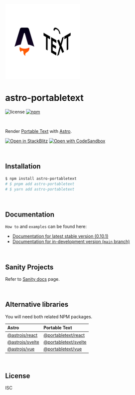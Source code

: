 <div>
  <img src="https://github.com/theisel/astro-portabletext/raw/main/logo.svg" width="240" alt="astro-portabletext logo">
</div>

# astro-portabletext

![license](https://img.shields.io/npm/l/astro-portabletext?style=flat-square)
[![npm](https://img.shields.io/npm/v/astro-portabletext?style=flat-square)](https://www.npmjs.com/package/astro-portabletext)

&nbsp;

Render [Portable Text](https://portabletext.org/) with [Astro](https://astro.build/).

[![Open in StackBlitz](https://developer.stackblitz.com/img/open_in_stackblitz.svg)](https://stackblitz.com/github/theisel/astro-portabletext/tree/main/demo)
[![Open with CodeSandbox](https://assets.codesandbox.io/github/button-edit-lime.svg)](https://codesandbox.io/p/sandbox/github/theisel/astro-portabletext/tree/main/demo)

&nbsp;

## Installation

```bash
$ npm install astro-portabletext
# $ pnpm add astro-portabletext
# $ yarn add astro-portabletext
```

&nbsp;

## Documentation

`How to` and `examples` can be found here:
* [Documentation for latest stable version (0.10.1)](https://github.com/theisel/astro-portabletext/tree/astro-portabletext%400.10.1/astro-portabletext "astro-portabletext 0.10.1 documentation")
* [Documentation for in-development version (`main` branch)](astro-portabletext/README.md "astro-portabletext main branch documentation")

&nbsp;

## Sanity Projects

Refer to [Sanity docs](astro-portabletext/docs/sanity.md) page.

&nbsp;

## Alternative libraries

You will need both related NPM packages.

| Astro                                                                            | Portable Text                                                                |
| :------------------------------------------------------------------------------- | :--------------------------------------------------------------------------- |
| [@astrojs/react](https://docs.astro.build/en/guides/integrations-guide/react/)   | [@portabletext/react](https://github.com/portabletext/react-portabletext/)   |
| [@astrojs/svelte](https://docs.astro.build/en/guides/integrations-guide/svelte/) | [@portabletext/svelte](https://github.com/portabletext/svelte-portabletext/) |
| [@astrojs/vue](https://docs.astro.build/en/guides/integrations-guide/vue/)       | [@portabletext/vue](https://github.com/portabletext/vue-portabletext)        |

&nbsp;

## License

ISC
